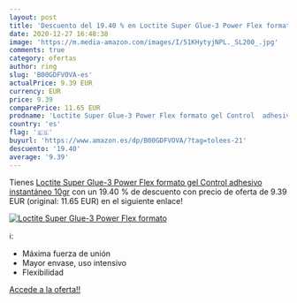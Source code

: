 ```yaml
---
layout: post
title: 'Descuento del 19.40 % en Loctite Super Glue-3 Power Flex formato '
date: 2020-12-27 16:48:38
image: 'https://m.media-amazon.com/images/I/51KHytyjNPL._SL200_.jpg'
comments: true
category: ofertas
author: ring
slug: 'B00GDFVOVA-es'
actualPrice: 9.39 EUR
currency: EUR
price: 9.39
comparePrice: 11.65 EUR
prodname: 'Loctite Super Glue-3 Power Flex formato gel Control  adhesivo instantáneo  10gr'
country: 'es'
flag: '🇪🇸'
buyurl: 'https://www.amazon.es/dp/B00GDFVOVA/?tag=tolees-21'
descuento: '19.40'
average: '9.39'
---
```


Tienes [Loctite Super Glue-3 Power Flex formato gel Control  adhesivo instantáneo  10gr](https://www.amazon.es/dp/B00GDFVOVA/?tag=tolees-21) con un 19.40 % de descuento con precio de oferta de 9.39 EUR (original: 11.65 EUR) en el siguiente enlace!

[![Loctite Super Glue-3 Power Flex formato ](https://m.media-amazon.com/images/I/51KHytyjNPL._SL200_.jpg)](https://www.amazon.es/dp/B00GDFVOVA/?tag=tolees-21)

ℹ️:

- Máxima fuerza de unión
- Mayor envase, uso intensivo
- Flexibilidad

[Accede a la oferta!!](https://www.amazon.es/dp/B00GDFVOVA/?tag=tolees-21)
